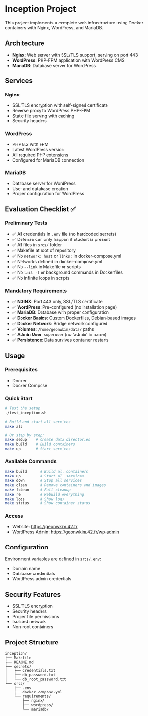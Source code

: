 # Inception Project

This project implements a complete web infrastructure using Docker containers with Nginx, WordPress, and MariaDB.

## Architecture

- **Nginx**: Web server with SSL/TLS support, serving on port 443
- **WordPress**: PHP-FPM application with WordPress CMS
- **MariaDB**: Database server for WordPress

## Services

### Nginx
- SSL/TLS encryption with self-signed certificate
- Reverse proxy to WordPress PHP-FPM
- Static file serving with caching
- Security headers

### WordPress
- PHP 8.2 with FPM
- Latest WordPress version
- All required PHP extensions
- Configured for MariaDB connection

### MariaDB
- Database server for WordPress
- User and database creation
- Proper configuration for WordPress

## Evaluation Checklist ✅

### Preliminary Tests
- ✅ All credentials in `.env` file (no hardcoded secrets)
- ✅ Defense can only happen if student is present
- ✅ All files in `srcs/` folder
- ✅ Makefile at root of repository
- ✅ No `network: host` or `links:` in docker-compose.yml
- ✅ Networks defined in docker-compose.yml
- ✅ No `--link` in Makefile or scripts
- ✅ No `tail -f` or background commands in Dockerfiles
- ✅ No infinite loops in scripts

### Mandatory Requirements
- ✅ **NGINX**: Port 443 only, SSL/TLS certificate
- ✅ **WordPress**: Pre-configured (no installation page)
- ✅ **MariaDB**: Database with proper configuration
- ✅ **Docker Basics**: Custom Dockerfiles, Debian-based images
- ✅ **Docker Network**: Bridge network configured
- ✅ **Volumes**: `/home/geonwkim/data/` paths
- ✅ **Admin User**: `superuser` (no 'admin' in name)
- ✅ **Persistence**: Data survives container restarts

## Usage

### Prerequisites
- Docker
- Docker Compose

### Quick Start
```bash
# Test the setup
./test_inception.sh

# Build and start all services
make all

# Or step by step:
make setup    # Create data directories
make build    # Build containers
make up       # Start services
```

### Available Commands
```bash
make build      # Build all containers
make up         # Start all services
make down       # Stop all services
make clean      # Remove containers and images
make fclean     # Full cleanup
make re         # Rebuild everything
make logs       # Show logs
make status     # Show container status
```

### Access
- Website: https://geonwkim.42.fr
- WordPress Admin: https://geonwkim.42.fr/wp-admin

## Configuration

Environment variables are defined in `srcs/.env`:
- Domain name
- Database credentials
- WordPress admin credentials

## Security Features

- SSL/TLS encryption
- Security headers
- Proper file permissions
- Isolated network
- Non-root containers

## Project Structure
```
inception/
├── Makefile
├── README.md
├── secrets/
│   ├── credentials.txt
│   ├── db_password.txt
│   └── db_root_password.txt
└── srcs/
    ├── .env
    ├── docker-compose.yml
    └── requirements/
        ├── nginx/
        ├── wordpress/
        └── mariadb/
``` 